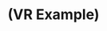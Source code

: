 ---
layout: default
title: "(VR Example)"
parent: "(Unreal BluePrint 🌠)"
has_children: true
nav_order: 4
---